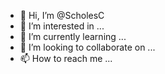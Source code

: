 - 👋 Hi, I’m @ScholesC
- 👀 I’m interested in ...
- 🌱 I’m currently learning ...
- 💞️ I’m looking to collaborate on ...
- 📫 How to reach me ...

<!---
ScholesC/ScholesC is a ✨ special ✨ repository because its `README.md` (this file) appears on your GitHub profile.
You can click the Preview link to take a look at your changes.
--->
